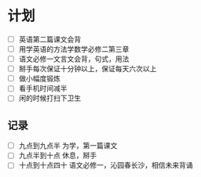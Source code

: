 # 计划
- [ ] 英语第二篇课文会背
- [ ] 用学英语的方法学数学必修二第三章
- [ ] 语文必修一文言文会背，句式，用法
- [ ] 掰手每次保证十分钟以上，保证每天六次以上
- [ ] 做小幅度锻炼
- [ ] 看手机时间减半
- [ ] 闲的时候打扫下卫生
## 记录
- [ ] 九点到九点半 为学，第一篇课文
- [ ] 九点半到十点 休息，掰手
- [ ] 十点到十点四十 语文必修一，沁园春长沙，相信未来背诵
